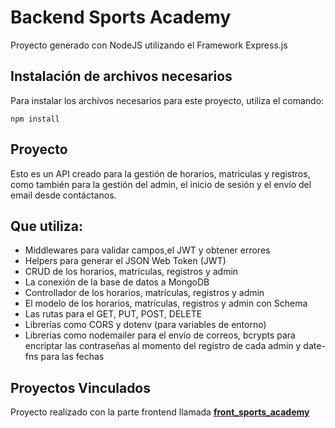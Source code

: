 # Backend Sports Academy

Proyecto generado con NodeJS utilizando el Framework Express.js 

## Instalación de archivos necesarios

Para instalar los archivos necesarios para este proyecto, utiliza el comando:

```
npm install
````

## Proyecto

Esto es un API creado para la gestión de horarios, matriculas y registros, como también para la gestión del admin, el inicio de sesión y el envío del email desde contáctanos.

## Que utiliza:

- Middlewares para validar campos,el JWT y obtener errores
- Helpers para generar el JSON Web Token (JWT)
- CRUD de los horarios, matrículas, registros y admin
- La conexión de la base de datos a MongoDB
- Controllador de los horarios, matrículas, registros y admin
- El modelo de los horarios, matrículas, registros y admin con Schema
- Las rutas para el GET, PUT, POST, DELETE
- Librerías como CORS y dotenv (para variables de entorno)
- Librerías como nodemailer para el envío de correos, bcrypts para encriptar las contraseñas al momento del registro de cada admin y date-fns para las fechas 

## Proyectos Vinculados

Proyecto realizado con la parte frontend llamada <a href="https://github.com/JeanHaro/front-sports-academy">**front_sports_academy**</a>